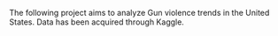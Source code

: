 The following project aims to analyze Gun violence trends in the United States.
Data has been acquired through Kaggle.
